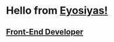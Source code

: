 <h1>  Hello from <a href= https://www.linkedin.com/in/eyosiyasgeze> Eyosiyas! </h1>
<h2> Front-End Developer </h2>
